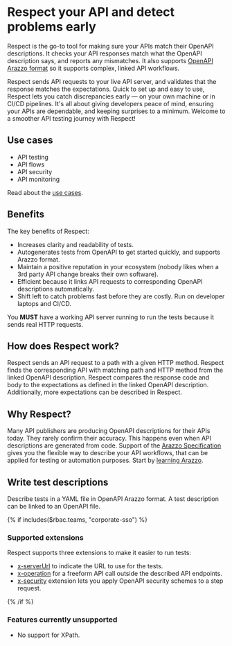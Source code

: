 # Respect your API and detect problems early

Respect is the go-to tool for making sure your APIs match their OpenAPI descriptions.
It checks your API responses match what the OpenAPI description says, and reports any mismatches.
It also supports [OpenAPI Arazzo format](../../learn/arazzo/what-is-arazzo.md) so it supports complex, linked API workflows.

Respect sends API requests to your live API server, and validates that the response matches the expectations.
Quick to set up and easy to use, Respect lets you catch discrepancies early — on your own machine or in CI/CD pipelines.
It's all about giving developers peace of mind, ensuring your APIs are dependable, and keeping surprises to a minimum.
Welcome to a smoother API testing journey with Respect!

## Use cases

- API testing
- API flows
- API security
- API monitoring

Read about the [use cases](./use-cases.md).

## Benefits

The key benefits of Respect:

- Increases clarity and readability of tests.
- Autogenerates tests from OpenAPI to get started quickly, and supports Arazzo format.
- Maintain a positive reputation in your ecosystem (nobody likes when a 3rd party API change breaks their own software).
- Efficient because it links API requests to corresponding OpenAPI descriptions automatically.
- Shift left to catch problems fast before they are costly. Run on developer laptops and CI/CD.

You **MUST** have a working API server running to run the tests because it sends real HTTP requests.

## How does Respect work?

Respect sends an API request to a path with a given HTTP method.
Respect finds the corresponding API with matching path and HTTP method from the linked OpenAPI description.
Respect compares the response code and body to the expectations as defined in the linked OpenAPI description.
Additionally, more expectations can be described in Respect.

## Why Respect?

Many API publishers are producing OpenAPI descriptions for their APIs today.
They rarely confirm their accuracy.
This happens even when API descriptions are generated from code.
Support of the [Arazzo Specification](https://github.com/OAI/Arazzo-Specification) gives you the flexible way to describe your API workflows,
that can be applied for testing or automation purposes.
Start by [learning Arazzo](../../learn/arazzo/what-is-arazzo.md).

## Write test descriptions

Describe tests in a YAML file in OpenAPI Arazzo format.
A test description can be linked to an OpenAPI file.

{% if includes($rbac.teams, "corporate-sso") %}

### Supported extensions

Respect supports three extensions to make it easier to run tests:

- [x-serverUrl](./extensions/x-server-url.md) to indicate the URL to use for the tests.
- [x-operation](./extensions/x-operation.md) for a freeform API call outside the described API endpoints.
- [x-security](./extensions/x-security.md) extension lets you apply OpenAPI security schemes to a step request.

{% /if %}

### Features currently unsupported

- No support for XPath.

